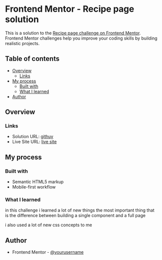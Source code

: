 # Frontend Mentor - Recipe page solution

This is a solution to the [Recipe page challenge on Frontend Mentor](https://www.frontendmentor.io/challenges/recipe-page-KiTsR8QQKm). Frontend Mentor challenges help you improve your coding skills by building realistic projects. 

## Table of contents

- [Overview](#overview)
  - [Links](#links)
- [My process](#my-process)
  - [Built with](#built-with)
  - [What I learned](#what-i-learned)
- [Author](#author)


## Overview


### Links

- Solution URL: [githuy](https://github.com/TahaMohammad315/Frontend-mentor/tree/main/recipe-page)
- Live Site URL: [live site](https://dreamy-pony-858536.netlify.app/)

## My process

### Built with

- Semantic HTML5 markup
- Mobile-first workflow



### What I learned

in this challenge i learned a lot of new things the most important thing that is the difference between building a single component and a full page 

i also used a lot of new css concepts to me


## Author

- Frontend Mentor - [@yourusername](https://www.frontendmentor.io/profile/TahaMohammad315)


